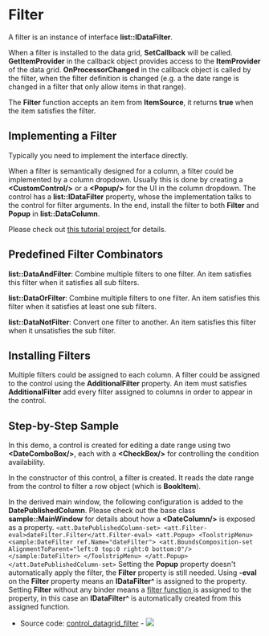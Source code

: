 # Filter

A filter is an instance of interface **list::IDataFilter**.

When a filter is installed to the data grid, **SetCallback** will be called. **GetItemProvider** in the callback object provides access to the **ItemProvider** of the data grid. **OnProcessorChanged** in the callback object is called by the filter, when the filter definition is changed (e.g. a the date range is changed in a filter that only allow items in that range).

The **Filter** function accepts an item from **ItemSource**, it returns **true** when the item satisfies the filter.

## Implementing a Filter

Typically you need to implement the interface directly.

When a filter is semantically designed for a column, a filter could be implemented by a column dropdown. Usually this is done by creating a **\<CustomControl/\>** or a **\<Popup/\>** for the UI in the column dropdown. The control has a **list::IDataFilter** property, whose the implementation talks to the control for filter arguments. In the end, install the filter to both **Filter** and **Popup** in **list::DataColumn**.

Please check out [ this tutorial project ](https://github.com/vczh-libraries/Release/blob/master/Tutorial/GacUI_Controls/DataGrid/UI/Resource.xml) for details.

## Predefined Filter Combinators

**list::DataAndFilter**: Combine multiple filters to one filter. An item satisfies this filter when it satisfies all sub filters.

**list::DataOrFilter**: Combine multiple filters to one filter. An item satisfies this filter when it satisfies at least one sub filters.

**list::DataNotFilter**: Convert one filter to another. An item satisfies this filter when it unsatisfies the sub filter.

## Installing Filters

Multiple filters could be assigned to each column. A filter could be assigned to the control using the **AdditionalFilter** property. An item must satisfies **AdditionalFilter** add every filter assigned to columns in order to appear in the control.

## Step-by-Step Sample

In this demo, a control is created for editing a date range using two **\<DateComboBox/\>**, each with a **\<CheckBox/\>** for controlling the condition availability.

In the constructor of this control, a filter is created. It reads the date range from the control to filter a row object (which is **BookItem**).

In the derived main window, the following configuration is added to the **DatePublishedColumn**. Please check out the base class **sample::MainWindow** for details about how a **\<DateColumn/\>** is exposed as a property. ``` <att.DatePublishedColumn-set> <att.Filter-eval>dateFilter.Filter</att.Filter-eval> <att.Popup> <ToolstripMenu> <sample:DateFilter ref.Name="dateFilter"> <att.BoundsComposition-set AlignmentToParent="left:0 top:0 right:0 bottom:0"/> </sample:DateFilter> </ToolstripMenu> </att.Popup> </att.DatePublishedColumn-set> ``` Setting the **Popup** property doesn't automatically apply the filter, the **Filter** property is still needed. Using **-eval** on the **Filter** property means an **IDataFilter^** is assigned to the property. Setting **Filter** without any binder means a [ filter function ](../../../.././gacui/xmlres/instance/properties.md) is assigned to the property, in this case an **IDataFilter^** is automatically created from this assigned function.

- Source code: [control_datagrid_filter](https://github.com/vczh-libraries/Release/blob/master/SampleForDoc/GacUI/XmlRes/control_datagrid_filter/Resource.xml) - ![](https://gaclib.net/doc/gacui/control_datagrid_filter.gif)


